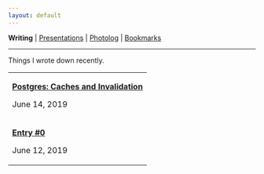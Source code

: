 ```yaml
---
layout: default
---
```

<b>Writing</b> | <a href="https://amitlan.github.io/talks">Presentations</a> | <a href="https://amitlan.github.io/photolog">Photolog</a> | <a href="https://amitlan.github.io/bookmarks">Bookmarks</a>
<hr>
Things I wrote down recently.

<table>
  <tr>
    <td><p><a href="pginval.html"><b>Postgres: Caches and Invalidation</b></a></p><p>June 14, 2019</p></td>
  </tr>
  <tr>
    <td><p><a href="intro.html"><b>Entry #0</b></a></p><p>June 12, 2019</p></td>
  </tr>
</table>

